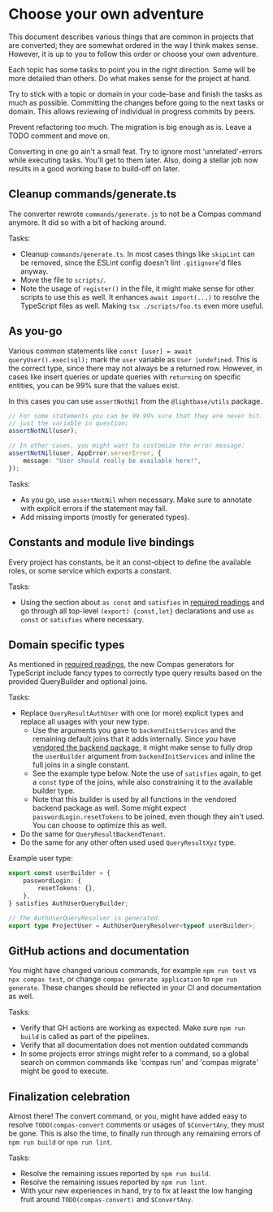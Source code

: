 # Choose your own adventure

This document describes various things that are common in projects that are converted;
they are somewhat ordered in the way I think makes sense. However, it is up to you to
follow this order or choose your own adventure.

Each topic has some tasks to point you in the right direction. Some will be more detailed
than others. Do what makes sense for the project at hand.

Try to stick with a topic or domain in your code-base and finish the tasks as much as
possible. Committing the changes before going to the next tasks or domain. This allows
reviewing of individual in progress commits by peers.

Prevent refactoring too much. The migration is big enough as is. Leave a TODO comment and
move on.

Converting in one go ain't a small feat. Try to ignore most 'unrelated'-errors while
executing tasks. You'll get to them later. Also, doing a stellar job now results in a good
working base to build-off on later.

## Cleanup commands/generate.ts

The converter rewrote `commands/generate.js` to not be a Compas command anymore. It did so
with a bit of hacking around.

Tasks:

- Cleanup `commands/generate.ts`. In most cases things like `skipLint` can be removed,
  since the ESLint config doesn't lint `.gitignore`'d files anyway.
- Move the file to `scripts/`.
- Note the usage of `register()` in the file, it might make sense for other scripts to use
  this as well. It enhances `await import(...)` to resolve the TypeScript files as well.
  Making `tsx ./scripts/foo.ts` even more useful.

## As you-go

Various common statements like `const [user] = await queryUser().exec(sql);` mark the
`user` variable as `User |undefined`. This is the correct type, since there may not always
be a returned row. However, in cases like insert queries or update queries with
`returning` on specific entities, you can be 99% sure that the values exist.

In this cases you can use `assertNotNil` from the `@lightbase/utils` package.

```ts
// For some statements you can be 99.99% sure that they are never hit. Here you can use it with
// just the variable in question;
assertNotNil(user);

// In other cases, you might want to customize the error message:
assertNotNil(user, AppError.serverError, {
	message: "User should really be available here!",
});
```

Tasks:

- As you go, use `assertNotNil` when necessary. Make sure to annotate with explicit errors
  if the statement may fail.
- Add missing imports (mostly for generated types).

## Constants and module live bindings

Every project has constants, be it an const-object to define the available roles, or some
service which exports a constant.

Tasks:

- Using the section about `as const` and `satisfies` in
  [required readings](./required-readings.md#enums-as-const-satisfies) and go through all
  top-level `(export) {const,let}` declarations and use `as const` or `satisfies` where
  necessary.

## Domain specific types

As mentioned in [required readings](required-readings.md#query-builder-types), the new
Compas generators for TypeScript include fancy types to correctly type query results based
on the provided QueryBuilder and optional joins.

Tasks:

- Replace `QueryResultAuthUser` with one (or more) explicit types and replace all usages
  with your new type.
  - Use the arguments you gave to `backendInitServices` and the remaining default joins
    that it adds internally. Since you have
    [vendored the backend package](./vendor-backend-package.md), it might make sense to
    fully drop the `userBuilder` argument from `backendInitServices` and inline the full
    joins in a single constant.
  - See the example type below. Note the use of `satisfies` again, to get a `const` type
    of the joins, while also constraining it to the available builder type.
  - Note that this builder is used by all functions in the vendored backend package as
    well. Some might expect `passwordLogin.resetTokens` to be joined, even though they
    ain't used. You can choose to optimize this as well.
- Do the same for `QueryResultBackendTenant`.
- Do the same for any other often used used `QueryResultXyz` type.

Example user type:

```ts
export const userBuilder = {
	passwordLogin: {
		resetTokens: {},
	},
} satisfies AuthUserQueryBuilder;

// The AuthUserQueryResolver is generated.
export type ProjectUser = AuthUserQueryResolver<typeof userBuilder>;
```

## GitHub actions and documentation

You might have changed various commands, for example `npm run test` vs `npx compas test`,
or change `compas generate application` to `npm run generate`. These changes should be
reflected in your CI and documentation as well.

Tasks:

- Verify that GH actions are working as expected. Make sure `npm run build` is called as
  part of the pipelines.
- Verify that all documentation does not mention outdated commands
- In some projects error strings might refer to a command, so a global search on common
  commands like 'compas run' and 'compas migrate' might be good to execute.

## Finalization celebration

Almost there! The convert command, or you, might have added easy to resolve
`TODO(compas-convert` comments or usages of `$ConvertAny`, they must be gone. This is also
the time, to finally run through any remaining errors of `npm run build` or
`npm run lint`.

Tasks:

- Resolve the remaining issues reported by `npm run build`.
- Resolve the remaining issues reported by `npm run lint`.
- With your new experiences in hand, try to fix at least the low hanging fruit around
  `TODO(compas-convert)` and `$ConvertAny`.
